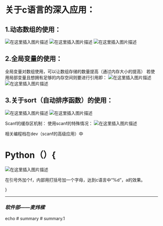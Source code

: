 ﻿# 关于c语言的深入应用：
## 1.动态数组的使用：
![在这里插入图片描述](https://img-blog.csdnimg.cn/20201107225754103.png?x-oss-process=image/watermark,type_ZmFuZ3poZW5naGVpdGk,shadow_10,text_aHR0cHM6Ly9ibG9nLmNzZG4ubmV0L1JVT01FTkdBd0E=,size_16,color_FFFFFF,t_70#pic_center)
![在这里插入图片描述](https://img-blog.csdnimg.cn/202011072258165.png?x-oss-process=image/watermark,type_ZmFuZ3poZW5naGVpdGk,shadow_10,text_aHR0cHM6Ly9ibG9nLmNzZG4ubmV0L1JVT01FTkdBd0E=,size_16,color_FFFFFF,t_70#pic_center)
![在这里插入图片描述](https://img-blog.csdnimg.cn/20201107225854243.png#pic_center)


## 2.全局变量的使用：
全局变量对数组使用，可以让数组存储的数量提高（通过内存大小的提高）
若使用局部变量且想拥有足够的内存空间则要进行引用即：
![在这里插入图片描述](https://img-blog.csdnimg.cn/20201107225949793.png?x-oss-process=image/watermark,type_ZmFuZ3poZW5naGVpdGk,shadow_10,text_aHR0cHM6Ly9ibG9nLmNzZG4ubmV0L1JVT01FTkdBd0E=,size_16,color_FFFFFF,t_70#pic_center)
![在这里插入图片描述](https://img-blog.csdnimg.cn/20201107225958530.png?x-oss-process=image/watermark,type_ZmFuZ3poZW5naGVpdGk,shadow_10,text_aHR0cHM6Ly9ibG9nLmNzZG4ubmV0L1JVT01FTkdBd0E=,size_16,color_FFFFFF,t_70#pic_center)

## 3.关于sort（自动排序函数）的使用：
![在这里插入图片描述](https://img-blog.csdnimg.cn/20201107230304978.png?x-oss-process=image/watermark,type_ZmFuZ3poZW5naGVpdGk,shadow_10,text_aHR0cHM6Ly9ibG9nLmNzZG4ubmV0L1JVT01FTkdBd0E=,size_16,color_FFFFFF,t_70#pic_center)
![在这里插入图片描述](https://img-blog.csdnimg.cn/2020110723031612.png?x-oss-process=image/watermark,type_ZmFuZ3poZW5naGVpdGk,shadow_10,text_aHR0cHM6Ly9ibG9nLmNzZG4ubmV0L1JVT01FTkdBd0E=,size_16,color_FFFFFF,t_70#pic_center)


Scanf的缓存区机制：
使用scanf的特殊情况：
![在这里插入图片描述](https://img-blog.csdnimg.cn/20201107230326522.png#pic_center)

相关编程档在dev（scanf的高级应用）中
# Python（）{
![在这里插入图片描述](https://img-blog.csdnimg.cn/20201107230344125.png#pic_center)

在引号外加个f，内部用打括号加一个字母，达到c语言中“%d”，a的效果。

}
***
### *软件部——麦炜樑*
e c h o  
 #   s u m m a r y  
 #   s u m m a r y . 1  
 